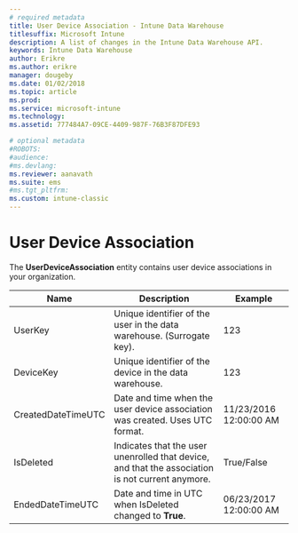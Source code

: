 ```yaml
---
# required metadata
title: User Device Association - Intune Data Warehouse
titlesuffix: Microsoft Intune 
description: A list of changes in the Intune Data Warehouse API.
keywords: Intune Data Warehouse
author: Erikre
ms.author: erikre
manager: dougeby
ms.date: 01/02/2018
ms.topic: article
ms.prod:
ms.service: microsoft-intune
ms.technology:
ms.assetid: 777484A7-09CE-4409-987F-76B3F87DFE93

# optional metadata
#ROBOTS:
#audience:
#ms.devlang:
ms.reviewer: aanavath
ms.suite: ems
#ms.tgt_pltfrm:
ms.custom: intune-classic
---
```

# User Device Association

The **UserDeviceAssociation** entity contains user device associations in your organization.

| Name               | Description                                                                                      | Example                |
|--------------------|--------------------------------------------------------------------------------------------------|------------------------|
| UserKey            | Unique identifier of the user in the data warehouse. (Surrogate key).                              | 123                    |
| DeviceKey          | Unique identifier of the device in the data warehouse.                                            | 123                    |
| CreatedDateTimeUTC | Date and time when the user device association was created. Uses UTC format.                                | 11/23/2016 12:00:00 AM |
| IsDeleted          | Indicates that the user unenrolled that device, and that the association is not current anymore. | True/False             |
| EndedDateTimeUTC   | Date and time in UTC when IsDeleted changed to **True**.                                              | 06/23/2017 12:00:00 AM |

